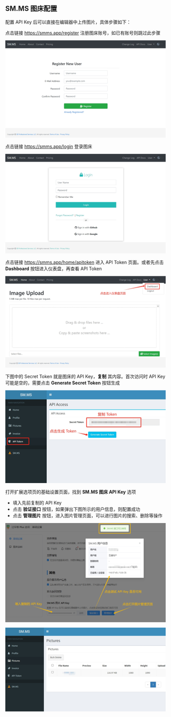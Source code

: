 ## SM\.MS 图床配置

配置 API Key 后可以直接在编辑器中上传图片，具体步骤如下：

点击链接 <https://smms.app/register> 注册图床账号，如已有账号则跳过此步骤

![smms-register](../assets/img/smms-register.png)

点击链接 <https://smms.app/login> 登录图床

![smms-login](../assets/img/smms-login.png)

点击链接 <https://smms.app/home/apitoken> 进入 API Token 页面。或者先点击 **Dashboard** 按钮进入仪表盘，再查看 API Token

![smms-dashboard](../assets/img/smms-dashboard.png)

下图中的 Secret Token 就是图床的 API Key，**复制** 其内容。首次访问时 API Key 可能是空的，需要点击 **Generate Secret Token** 按钮生成

![smms-token](../assets/img/smms-token.png)

打开扩展选项页的基础设置页面，找到 **SM\.MS 图床 API Key** 选项

- 填入先前复制的 API Key
- 点击 **验证接口** 按钮，如果弹出下图所示的用户信息，则配置成功
- 点击 **管理图片** 按钮，进入图片管理页面，可以进行图片的搜索、删除等操作

![smms-enter-key](../assets/img/smms-enter-key.png)

![smms-pictures](../assets/img/smms-pictures.png)
